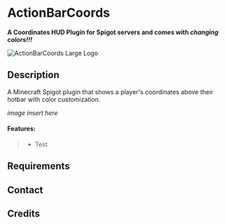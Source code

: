 # ActionBarCoords
__A Coordinates HUD Plugin for Spigot servers and comes with *changing colors!!!*__

![ActionBarCoords Large Logo](https://github.com/dineshUmasankar/ActionBarCoords/blob/master/images/ActionBarCoords_Icon.png?raw=true)

## Description
A Minecraft Spigot plugin that shows a player's coordinates above their hotbar with color customization.

*image insert here*

#### Features:
>- Test

## Requirements

## Contact

## Credits
